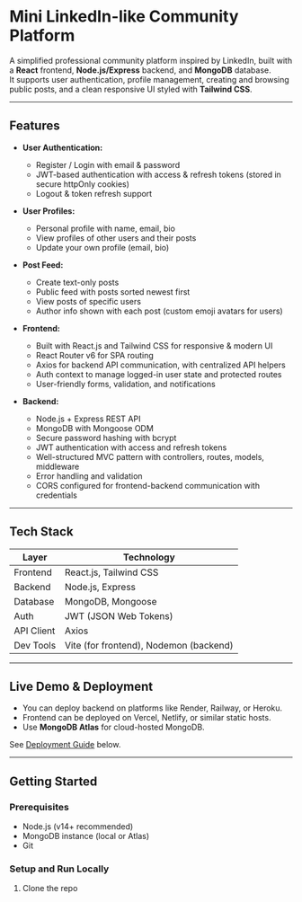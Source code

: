 # Mini LinkedIn-like Community Platform

A simplified professional community platform inspired by LinkedIn, built with a **React** frontend, **Node.js/Express** backend, and **MongoDB** database.  
It supports user authentication, profile management, creating and browsing public posts, and a clean responsive UI styled with **Tailwind CSS**.

---

## Features

- **User Authentication:**

  - Register / Login with email & password
  - JWT-based authentication with access & refresh tokens (stored in secure httpOnly cookies)
  - Logout & token refresh support

- **User Profiles:**

  - Personal profile with name, email, bio
  - View profiles of other users and their posts
  - Update your own profile (email, bio)

- **Post Feed:**

  - Create text-only posts
  - Public feed with posts sorted newest first
  - View posts of specific users
  - Author info shown with each post (custom emoji avatars for users)

- **Frontend:**

  - Built with React.js and Tailwind CSS for responsive & modern UI
  - React Router v6 for SPA routing
  - Axios for backend API communication, with centralized API helpers
  - Auth context to manage logged-in user state and protected routes
  - User-friendly forms, validation, and notifications

- **Backend:**
  - Node.js + Express REST API
  - MongoDB with Mongoose ODM
  - Secure password hashing with bcrypt
  - JWT authentication with access and refresh tokens
  - Well-structured MVC pattern with controllers, routes, models, middleware
  - Error handling and validation
  - CORS configured for frontend-backend communication with credentials

---

## Tech Stack

| Layer      | Technology                             |
| ---------- | -------------------------------------- |
| Frontend   | React.js, Tailwind CSS                 |
| Backend    | Node.js, Express                       |
| Database   | MongoDB, Mongoose                      |
| Auth       | JWT (JSON Web Tokens)                  |
| API Client | Axios                                  |
| Dev Tools  | Vite (for frontend), Nodemon (backend) |

---

## Live Demo & Deployment

- You can deploy backend on platforms like Render, Railway, or Heroku.
- Frontend can be deployed on Vercel, Netlify, or similar static hosts.
- Use **MongoDB Atlas** for cloud-hosted MongoDB.

See [Deployment Guide](#deployment) below.

---

## Getting Started

### Prerequisites

- Node.js (v14+ recommended)
- MongoDB instance (local or Atlas)
- Git

### Setup and Run Locally

1. Clone the repo

